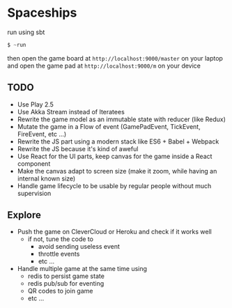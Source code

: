 # Spaceships

run using sbt

```sbt
$ ~run
```

then open the game board at `http://localhost:9000/master` on your laptop
and open the game pad at `http://localhost:9000/m` on your device

## TODO

* Use Play 2.5
* Use Akka Stream instead of Iteratees
* Rewrite the game model as an immutable state with reducer (like Redux)
* Mutate the game in a Flow of event (GamePadEvent, TickEvent, FireEvent, etc ...)
* Rewrite the JS part using a modern stack like ES6 + Babel + Webpack
* Rewrite the JS because it's kind of aweful
* Use React for the UI parts, keep canvas for the game inside a React component
* Make the canvas adapt to screen size (make it zoom, while having an internal known size)
* Handle game lifecycle to be usable by regular people without much supervision

## Explore

* Push the game on CleverCloud or Heroku and check if it works well
  * if not, tune the code to
    * avoid sending useless event
    * throttle events
    * etc ...
* Handle multiple game at the same time using
  * redis to persist game state
  * redis pub/sub for eventing
  * QR codes to join game
  * etc ...
